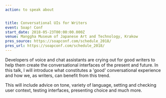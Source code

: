 ```yaml
---
action: to speak about


title: Conversational UIs for Writers
event: Soap! Conf
start_date: 2018-05-23T00:00:00.000Z
venue: Manggha Museum of Japanese Art and Technology, Krakow
pres_source: https://soapconf.com/schedule_2018/
pres_url: https://soapconf.com/schedule_2018/
---
```


Developers of voice and chat assistants are crying out for good writers to help them create the conversational interfaces of the present and future. In this talk, I will introduce what constitutes a 'good' conversational experience and how we, as writers, can benefit from this trend.

This will include advice on tone, variety of language, setting and checking user context, testing interfaces, presenting choice and much more.
